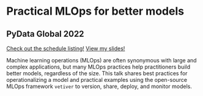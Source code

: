 # Practical MLOps for better models
## PyData Global 2022

[Check out the schedule listing!](https://global2022.pydata.org/cfp/talk/VBG3LX/)
[View my slides!](https://isabelizimm.github.io/pydata-global-2022/#/title-slide)

Machine learning operations (MLOps) are often synonymous with large and complex applications, but many MLOps practices help practitioners build better models, regardless of the size. This talk shares best practices for operationalizing a model and practical examples using the open-source MLOps framework `vetiver` to version, share, deploy, and monitor models.
